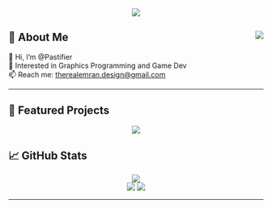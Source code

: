<!--
[![SVG Banners](https://svg-banners.vercel.app/api?type=luminance&text1=Emran%20BinJamaan&width=800&height=400)](https://github.com/Akshay090/svg-banners)
[![SVG Banners](https://svg-banners.vercel.app/api?type=glitch&text1=Hello%20world.&width=800&height=200)](https://github.com/Akshay090/svg-banners)
-->
<div align=center>
  <a href="https://github.com/Akshay090/svg-banners">
    <img src="https://svg-banners.vercel.app/api?type=glitch&text1=Hello%20world.&width=800&height=200"/>
  </a>
</div>

## <img src="https://komarev.com/ghpvc/?username=Pastifier" align="right"> 🌱 About Me
👋 Hi, I’m @Pastifier  
👀 Interested in Graphics Programming and Game Dev  
📫 Reach me: therealemran.design@gmail.com  
<!--
⚡ Fun Fact: Hover over ![this icon] to learn about SIMD!
-->

---

<!--
## 🔧 Technologies & Tools
[Badges or Icons Here]
-->

## 🌟 Featured Projects

<div align=center>
  <a href="https://github.com/Pastifier/miniRT">
    <img src="https://svg-banners.vercel.app/api?type=luminance&text1=◾▪️%20miniRT&width=800&height=200"/>
  </a>
</div>

## 📈 GitHub Stats
<div align=center>
  <a href="https://git.io/streak-stats">
    <img src="https://github-readme-streak-stats.herokuapp.com?user=Pastifier&theme=shadow-purple"/>
  </a>
</div>
<div align=center>
  <img src="https://github-readme-stats.vercel.app/api?username=Pastifier&count_private=true&show_icons=true&theme=chartreuse-dark&hide=contribs"/>
  <a href="https://github.com/anuraghazra/github-readme-stats">
    <img src="https://github-readme-stats.vercel.app/api/top-langs/?username=Pastifier&layout=compact&theme=vision-friendly-dark"/>
  </a>
</div>

---


